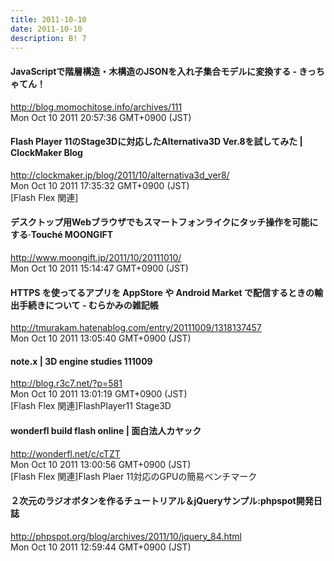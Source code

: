 ```yaml
---
title: 2011-10-10
date: 2011-10-10
description: B! 7
---
```


####  JavaScriptで階層構造・木構造のJSONを入れ子集合モデルに変換する - きっちゃてん！
http://blog.momochitose.info/archives/111<br>
Mon Oct 10 2011 20:57:36 GMT+0900 (JST)<br>


####   Flash Player 11のStage3Dに対応したAlternativa3D Ver.8を試してみた | ClockMaker Blog
http://clockmaker.jp/blog/2011/10/alternativa3d_ver8/<br>
Mon Oct 10 2011 17:35:32 GMT+0900 (JST)<br>
[Flash Flex 関連]


#### デスクトップ用Webブラウザでもスマートフォンライクにタッチ操作を可能にする·Touché MOONGIFT
http://www.moongift.jp/2011/10/20111010/<br>
Mon Oct 10 2011 15:14:47 GMT+0900 (JST)<br>


####  HTTPS を使ってるアプリを AppStore や Android Market で配信するときの輸出手続きについて - むらかみの雑記帳
http://tmurakam.hatenablog.com/entry/20111009/1318137457<br>
Mon Oct 10 2011 13:05:40 GMT+0900 (JST)<br>


#### note.x | 3D engine studies 111009
http://blog.r3c7.net/?p=581<br>
Mon Oct 10 2011 13:01:19 GMT+0900 (JST)<br>
[Flash Flex 関連]FlashPlayer11 Stage3D


#### wonderfl build flash online | 面白法人カヤック
http://wonderfl.net/c/cTZT<br>
Mon Oct 10 2011 13:00:56 GMT+0900 (JST)<br>
[Flash Flex 関連]Flash Plaer 11対応のGPUの簡易ベンチマーク


#### ２次元のラジオボタンを作るチュートリアル＆jQueryサンプル:phpspot開発日誌
http://phpspot.org/blog/archives/2011/10/jquery_84.html<br>
Mon Oct 10 2011 12:59:44 GMT+0900 (JST)<br>



